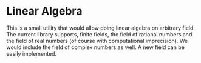 # Linear Algebra

This is a small utility that would allow doing linear algebra
on arbitrary field. The current library supports, finite fields,
the field of rational numbers and the field of real numbers (of course with
computational imprecision). We would include the field of 
complex numbers as well. A new field can be easily implemented.



